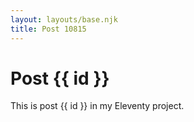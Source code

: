 ```yaml
---
layout: layouts/base.njk
title: Post 10815
---
```


# Post {{ id }}

This is post {{ id }} in my Eleventy project.
